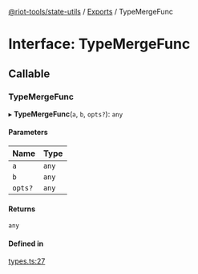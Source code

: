 [@riot-tools/state-utils](../README.md) / [Exports](../modules.md) / TypeMergeFunc

# Interface: TypeMergeFunc

## Callable

### TypeMergeFunc

▸ **TypeMergeFunc**(`a`, `b`, `opts?`): `any`

#### Parameters

| Name | Type |
| :------ | :------ |
| `a` | `any` |
| `b` | `any` |
| `opts?` | `any` |

#### Returns

`any`

#### Defined in

[types.ts:27](https://github.com/riot-tools/state-utils/blob/1799034/lib/types.ts#L27)
